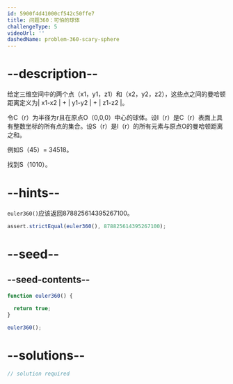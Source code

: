 ```yaml
---
id: 5900f4d41000cf542c50ffe7
title: 问题360：可怕的球体
challengeType: 5
videoUrl: ''
dashedName: problem-360-scary-sphere
---
```


# --description--

给定三维空间中的两个点（x1，y1，z1）和（x2，y2，z2），这些点之间的曼哈顿距离定义为| x1-x2 | + | y1-y2 | + | z1-z2 |。

令C（r）为半径为r且在原点O（0,0,0）中心的球体。设I（r）是C（r）表面上具有整数坐标的所有点的集合。设S（r）是I（r）的所有元素与原点O的曼哈顿距离之和。

例如S（45）= 34518。

找到S（1010）。

# --hints--

`euler360()`应该返回878825614395267100。

```js
assert.strictEqual(euler360(), 878825614395267100);
```

# --seed--

## --seed-contents--

```js
function euler360() {

  return true;
}

euler360();
```

# --solutions--

```js
// solution required
```
